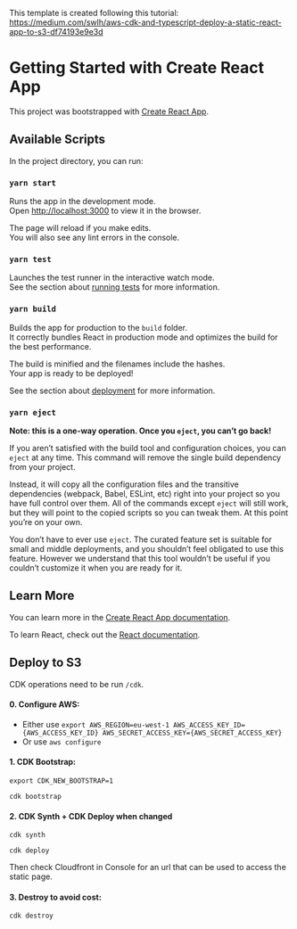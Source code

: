 This template is created following this tutorial: https://medium.com/swlh/aws-cdk-and-typescript-deploy-a-static-react-app-to-s3-df74193e9e3d

# Getting Started with Create React App

This project was bootstrapped with [Create React App](https://github.com/facebook/create-react-app).

## Available Scripts

In the project directory, you can run:

### `yarn start`

Runs the app in the development mode.\
Open [http://localhost:3000](http://localhost:3000) to view it in the browser.

The page will reload if you make edits.\
You will also see any lint errors in the console.

### `yarn test`

Launches the test runner in the interactive watch mode.\
See the section about [running tests](https://facebook.github.io/create-react-app/docs/running-tests) for more information.

### `yarn build`

Builds the app for production to the `build` folder.\
It correctly bundles React in production mode and optimizes the build for the best performance.

The build is minified and the filenames include the hashes.\
Your app is ready to be deployed!

See the section about [deployment](https://facebook.github.io/create-react-app/docs/deployment) for more information.

### `yarn eject`

**Note: this is a one-way operation. Once you `eject`, you can’t go back!**

If you aren’t satisfied with the build tool and configuration choices, you can `eject` at any time. This command will remove the single build dependency from your project.

Instead, it will copy all the configuration files and the transitive dependencies (webpack, Babel, ESLint, etc) right into your project so you have full control over them. All of the commands except `eject` will still work, but they will point to the copied scripts so you can tweak them. At this point you’re on your own.

You don’t have to ever use `eject`. The curated feature set is suitable for small and middle deployments, and you shouldn’t feel obligated to use this feature. However we understand that this tool wouldn’t be useful if you couldn’t customize it when you are ready for it.

## Learn More

You can learn more in the [Create React App documentation](https://facebook.github.io/create-react-app/docs/getting-started).

To learn React, check out the [React documentation](https://reactjs.org/).

## Deploy to S3
CDK operations need to be run `/cdk`.

#### 0. Configure AWS:
   - Either use `export AWS_REGION=eu-west-1 AWS_ACCESS_KEY_ID={AWS_ACCESS_KEY_ID} AWS_SECRET_ACCESS_KEY={AWS_SECRET_ACCESS_KEY}`
   - Or use `aws configure`
#### 1. CDK Bootstrap:


```export CDK_NEW_BOOTSTRAP=1 ```

```cdk bootstrap```

#### 2. CDK Synth + CDK Deploy when changed
   
   
```cdk synth ```

```cdk deploy```

Then check Cloudfront in Console for an url that can be used to access the static page.

#### 3. Destroy to avoid cost:
   
```cdk destroy```

